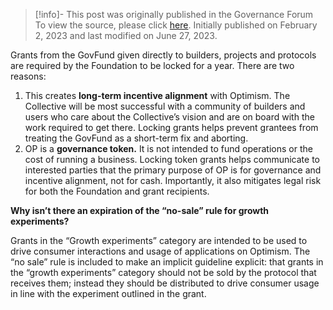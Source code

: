 > [!info]- This post was originally published in the Governance Forum
> To view the source, please click [here](https://gov.optimism.io/t/grant-token-lock-explainer/5060). Initially published on February 2, 2023 and last modified on June 27, 2023.

<span class="notvisible"></span>
Grants from the GovFund given directly to builders, projects and protocols are required by the Foundation to be locked for a year. There are two reasons:

1. This creates **long-term incentive alignment** with Optimism. The Collective will be most successful with a community of builders and users who care about the Collective’s vision and are on board with the work required to get there. Locking grants helps prevent grantees from treating the GovFund as a short-term fix and aborting.
2. OP is a **governance token.** It is not intended to fund operations or the cost of running a business. Locking token grants helps communicate to interested parties that the primary purpose of OP is for governance and incentive alignment, not for cash. Importantly, it also mitigates legal risk for both the Foundation and grant recipients.

**Why isn’t there an expiration of the “no-sale” rule for growth experiments?**

Grants in the “Growth experiments” category are intended to be used to drive consumer interactions and usage of applications on Optimism. The “no sale” rule is included to make an implicit guideline explicit: that grants in the “growth experiments” category should not be sold by the protocol that receives them; instead they should be distributed to drive consumer usage in line with the experiment outlined in the grant.
